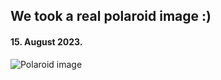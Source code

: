 ## We took a real polaroid image :)

#### 15. August 2023.

![Polaroid image](https://cdn.domza.xyz/diary/polaroid-image.webp)

